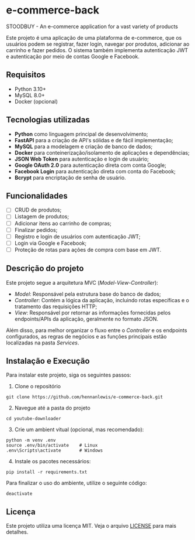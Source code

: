 # e-commerce-back
STOODBUY - An e-commerce application for a vast variety of products

Este projeto é uma aplicação de uma plataforma de e-commerce, que os usuários podem se registrar, fazer login, navegar por produtos, adicionar ao carrinho e fazer pedidos. O sistema também implementa autenticação JWT e autenticação por meio de contas Google e Facebook.

## Requisitos

- Python 3.10+
- MySQL 8.0+
- Docker (opcional)

## Tecnologias utilizadas

- **Python** como linguagem principal de desenvolvimento;
- **FastAPI** para a criação de API's sólidas e de fácil implementação;
- **MySQL** para a modelagem e criação de banco de dados;
- **Docker** para conteinerização/isolamento de aplicações e dependências;
- **JSON Web Token** para autenticação e login de usuário;
- **Google OAuth 2.0** para autenticação direta com conta Google;
- **Facebook Login** para autenticação direta com conta do Facebook;
- **Bcrypt** para encriptação de senha de usuário.

## Funcionalidades

- [ ] CRUD de produtos;
- [ ] Listagem de produtos;
- [ ] Adicionar itens ao carrinho de compras;
- [ ] Finalizar pedidos;
- [ ] Registro e login de usuários com autenticação JWT;
- [ ] Login via Google e Facebook;
- [ ] Proteção de rotas para ações de compra com base em JWT.

## Descrição do projeto

Este projeto segue a arquitetura MVC (*Model*-*View*-*Controller*):

- *Model*: Responsável pela estrutura base do banco de dados;
- *Controller*: Contém a lógica da aplicação, incluindo rotas específicas e o tratamento das requisições HTTP;
- *View*: Responsável por retornar as informações fornecidas pelos endpoints/APIs da aplicação, geralmente no formato JSON.

Além disso, para melhor organizar o fluxo entre o *Controller* e os endpoints configurados, as regras de negócios e as funções principais estão localizadas na pasta *Services*.


## Instalação e Execução
Para instalar este projeto, siga os seguintes passos:

1. Clone o repositório
```shell
git clone https://github.com/hennanlewis/e-commerce-back.git
```

2. Navegue até a pasta do projeto
```shell
cd youtube-downloader
```

3. Crie um ambient vitual (opcional, mas recomendado):

```shell
python -m venv .env
source .env/bin/activate    # Linux
.env\Scripts\activate       # Windows
```

4. Instale os pacotes necessários:
```shell
pip install -r requirements.txt
```

Para finalizar o uso do ambiente, utilize o seguinte código:
```shell
deactivate
```

## Licença

Este projeto utiliza uma licença MIT. Veja o arquivo [LICENSE](LICENSE) para mais detalhes.
